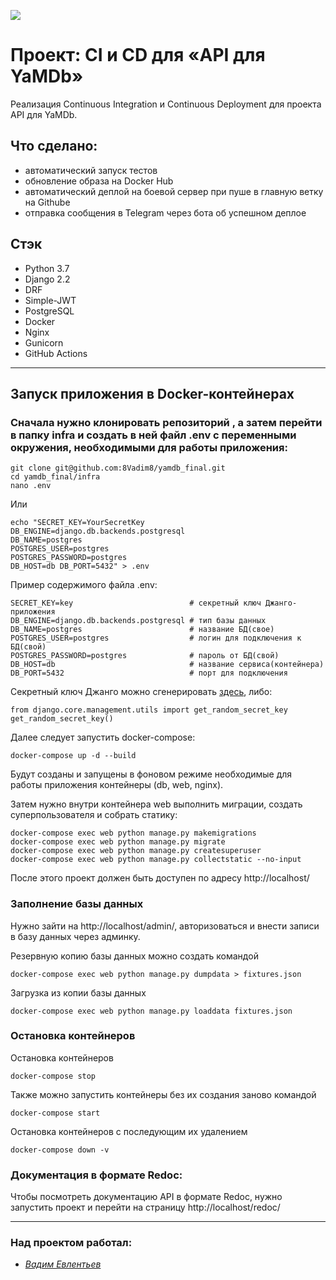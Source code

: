 ![](https://github.com/8Vadim8/yamdb_final/actions/workflows/yamdb_workflow.yml/badge.svg)
# Проект: CI и CD для «API для YaMDb»
 Реализация Continuous Integration и Continuous Deployment для проекта API для YaMDb.
 ## Что сделано:
 - автоматический запуск тестов
 - обновление образа на Docker Hub
 - автоматический деплой на боевой сервер при пуше в главную ветку на Githube
 - отправка сообщения в Telegram через бота об успешном деплое


## Стэк
  - Python 3.7
  - Django 2.2
  - DRF
  - Simple-JWT
  - PostgreSQL
  - Docker
  - Nginx
  - Gunicorn
  - GitHub Actions
---

## Запуск приложения в Docker-контейнерах

### Сначала нужно клонировать репозиторий , а затем перейти в папку infra и создать в ней файл .env с переменными окружения, необходимыми для работы приложения:
```
git clone git@github.com:8Vadim8/yamdb_final.git
cd yamdb_final/infra
nano .env
```
Или

```
echo "SECRET_KEY=YourSecretKey 
DB_ENGINE=django.db.backends.postgresql 
DB_NAME=postgres 
POSTGRES_USER=postgres 
POSTGRES_PASSWORD=postgres 
DB_HOST=db DB_PORT=5432" > .env
```
Пример содержимого файла .env:
```
SECRET_KEY=key                          # секретный ключ Джанго-приложения
DB_ENGINE=django.db.backends.postgresql # тип базы данных
DB_NAME=postgres                        # название БД(свое)
POSTGRES_USER=postgres                  # логин для подключения к БД(свой)
POSTGRES_PASSWORD=postgres              # пароль от БД(свой)
DB_HOST=db                              # название сервиса(контейнера)
DB_PORT=5432                            # порт для подключения

```
Секретный ключ Джанго можно сгенерировать [здесь](https://djecrety.ir), либо:
```
from django.core.management.utils import get_random_secret_key
get_random_secret_key()
```
Далее следует запустить docker-compose:
```
docker-compose up -d --build
```
Будут созданы и запущены в фоновом режиме необходимые для работы приложения контейнеры (db, web, nginx).

Затем нужно внутри контейнера web выполнить миграции, создать суперпользователя и собрать статику:
```
docker-compose exec web python manage.py makemigrations
docker-compose exec web python manage.py migrate
docker-compose exec web python manage.py createsuperuser
docker-compose exec web python manage.py collectstatic --no-input 
```
После этого проект должен быть доступен по адресу http://localhost/

### Заполнение базы данных
Нужно зайти на http://localhost/admin/, авторизоваться и внести записи в базу данных через админку.

Резервную копию базы данных можно создать командой
```
docker-compose exec web python manage.py dumpdata > fixtures.json 
```
Загрузка из копии базы данных
```
docker-compose exec web python manage.py loaddata fixtures.json 
```
### Остановка контейнеров
Остановка контейнеров
```
docker-compose stop 
```
Также можно запустить контейнеры без их создания заново командой
```
docker-compose start 
```
Остановка контейнеров с последующим их удалением
```
docker-compose down -v
```
### Документация в формате Redoc:
Чтобы посмотреть документацию API в формате Redoc, нужно запустить проект и перейти на страницу http://localhost/redoc/

***
### Над проектом работал:

- _[Вадим Евлентьев](https://github.com/8Vadim8)_
